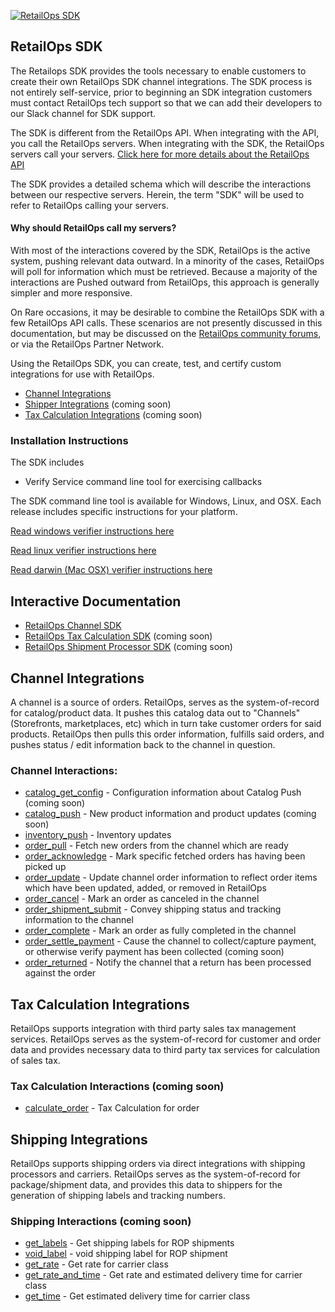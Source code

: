 [![RetailOps SDK](http://cdn2.hubspot.net/hubfs/530512/Image/logo.png)](http://retailops.com)

## RetailOps SDK

The Retailops SDK provides the tools necessary to enable customers to create their own RetailOps SDK channel integrations. The SDK process is not entirely self-service, prior to beginning an SDK integration customers must contact RetailOps tech support so that we can add their developers to our Slack channel for SDK support. 

The SDK is different from the RetailOps API. When integrating with the API, you call the RetailOps servers.
When integrating with the SDK, the RetailOps servers call your servers. [Click here for more details about the RetailOps API](http://help.retailops.com/hc/en-us/articles/206283535-Getting-Started-with-the-RetailOps-API)

The SDK provides a detailed schema which will describe the interactions between our respective servers.
Herein, the term "SDK" will be used to refer to RetailOps calling your servers.

#### Why should RetailOps call my servers?

With most of the interactions covered by the SDK, RetailOps is the active system, pushing relevant data outward.
In a minority of the cases, RetailOps will poll for information which must be retrieved. Because a majority of the interactions are Pushed outward from RetailOps, this approach is generally simpler and more responsive.

On Rare occasions, it may be desirable to combine the RetailOps SDK with a few RetailOps API calls.
These scenarios are not presently discussed in this documentation, but may be discussed on the [RetailOps community forums](http://help.retailops.com/hc/en-us/community/topics), or via the RetailOps Partner Network.

Using the RetailOps SDK, you can create, test, and certify custom integrations for use with RetailOps.

- [Channel Integrations](#channel-integrations)
- [Shipper Integrations](#shipping-integrations) (coming soon)
- [Tax Calculation Integrations](#tax-calculation-integrations) (coming soon)

### Installation Instructions

The SDK includes

 * Verify Service command line tool for exercising callbacks 

The SDK command line tool is available for Windows, Linux, and OSX. Each release includes specific instructions for your platform.

[Read windows verifier instructions here](https://github.com/gudTECH/retailops-sdk/blob/master/verify/README.windows.md)

[Read linux verifier instructions here](https://github.com/gudTECH/retailops-sdk/blob/master/verify/README.linux.md)

[Read darwin (Mac OSX) verifier instructions here](https://github.com/gudTECH/retailops-sdk/blob/master/verify/README.darwin.md)

## Interactive Documentation
- [RetailOps Channel SDK](http://gudtech.github.io/retailops-sdk/v1/channel)
- [RetailOps Tax Calculation SDK](http://gudtech.github.io/retailops-sdk/v1/tax) (coming soon)
- [RetailOps Shipment Processor SDK](http://gudtech.github.io/retailops-sdk/v1/shipping) (coming soon)

## Channel Integrations

A channel is a source of orders.
RetailOps, serves as the system-of-record for catalog/product data.
It pushes this catalog data out to "Channels" (Storefronts, marketplaces, etc) which in turn take customer orders for said products.
RetailOps then pulls this order information, fulfills said orders, and pushes status / edit information back to the channel in question.

### Channel Interactions:

- [catalog_get_config](http://gudtech.github.io/retailops-sdk/v1/channel/#!/default/post_catalog_get_config_v1) - Configuration information about Catalog Push (coming soon)
- [catalog_push](http://gudtech.github.io/retailops-sdk/v1/channel/#!/default/post_catalog_push_v1) - New product information and product updates (coming soon)
- [inventory_push](http://gudtech.github.io/retailops-sdk/v1/channel/#!/default/post_inventory_push_v1) - Inventory updates
- [order_pull](http://gudtech.github.io/retailops-sdk/v1/channel/#!/default/post_order_pull_v1) - Fetch new orders from the channel which are ready
- [order_acknowledge](http://gudtech.github.io/retailops-sdk/v1/channel/#!/default/post_order_acknowledge_v1) - Mark specific fetched orders has having been picked up
- [order_update](http://gudtech.github.io/retailops-sdk/v1/channel/#!/default/post_order_update_v1) - Update channel order information to reflect order items which have been updated, added, or removed in RetailOps
- [order_cancel](http://gudtech.github.io/retailops-sdk/v1/channel/#!/default/post_order_cancel_v1) - Mark an order as canceled in the channel
- [order_shipment_submit](http://gudtech.github.io/retailops-sdk/v1/channel/#!/default/post_order_shipment_submit_v1) - Convey shipping status and tracking information to the channel
- [order_complete](http://gudtech.github.io/retailops-sdk/v1/channel/#!/default/post_order_complete_v1) - Mark an order as fully completed in the channel
- [order_settle_payment](http://gudtech.github.io/retailops-sdk/v1/channel/#!/default/post_order_settle_payment_v1) - Cause the channel to collect/capture payment, or otherwise verify payment has been collected (coming soon)
- [order_returned](http://gudtech.github.io/retailops-sdk/v1/channel/#!/default/post_order_returned_v1) - Notify the channel that a return has been processed against the order

## Tax Calculation Integrations 

RetailOps supports integration with third party sales tax management services. RetailOps serves as the system-of-record for
customer and order data and provides necessary data to third party tax services for calculation of sales tax. 

### Tax Calculation Interactions (coming soon)
- [calculate_order](http://gudtech.github.io/retailops-sdk/v1/tax#!/Tax/post_calculate_order_v1) - Tax Calculation for order

## Shipping Integrations

RetailOps supports shipping orders via direct integrations with shipping processors and carriers. RetailOps serves as the system-of-record
for package/shipment data, and provides this data to shippers for the generation of shipping labels and tracking numbers.

### Shipping Interactions (coming soon)
- [get_labels](http://gudtech.github.io/retailops-sdk/v1/shipping/#!/Shipping_Labels/post_get_labels_v1) - Get shipping labels for ROP shipments
- [void_label](http://gudtech.github.io/retailops-sdk/v1/shipping/#!/Shipping_Labels/post_void_label_v1) - void shipping label for ROP shipment
- [get_rate](http://gudtech.github.io/retailops-sdk/v1/shipping/#!/Rate_and_Time/post_get_rate_v1) - Get rate for carrier class
- [get_rate_and_time](http://gudtech.github.io/retailops-sdk/v1/shipping/#!/Rate_and_Time/post_get_rate_and_time_v1) - Get rate and estimated delivery time for carrier class
- [get_time](http://gudtech.github.io/retailops-sdk/v1/shipping/#!/Rate_and_Time/post_get_time_v1) - Get estimated delivery time for carrier class
